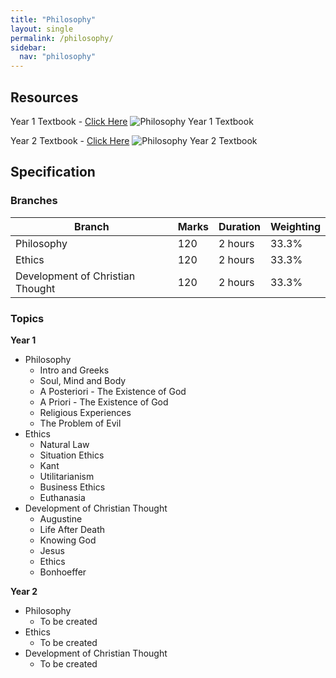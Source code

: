 ```yaml
---
title: "Philosophy"
layout: single
permalink: /philosophy/
sidebar:
  nav: "philosophy"
---
```


## Resources
Year 1 Textbook - [Click Here](https://www.hachettelearning.com/religious-studies-and-philosophy/ocr-religious-studies-a-level-year-1-and-as)
![Philosophy Year 1 Textbook](/images/philosophyYear1.png "Philosophy Year 1 Textbook")

Year 2 Textbook - [Click Here](https://www.hachettelearning.com/religious-studies-and-philosophy/ocr-religious-studies-a-level-year-2)
![Philosophy Year 2 Textbook](/images/philosophyYear2.png "Philosophy Year 2 Textbook")

## Specification

### Branches

| Branch | Marks | Duration | Weighting |
|--------|-------|----------|-----------|
| Philosophy | 120 | 2 hours | 33.3% |
| Ethics | 120 | 2 hours | 33.3% |
| Development of Christian Thought | 120 | 2 hours | 33.3% |

### Topics
**Year 1**
* Philosophy
    * Intro and Greeks
    * Soul, Mind and Body
    * A Posteriori - The Existence of God
    * A Priori - The Existence of God
    * Religious Experiences
    * The Problem of Evil
* Ethics
    * Natural Law
    * Situation Ethics
    * Kant
    * Utilitarianism
    * Business Ethics
    * Euthanasia
* Development of Christian Thought
    * Augustine
    * Life After Death
    * Knowing God
    * Jesus
    * Ethics
    * Bonhoeffer

**Year 2**
* Philosophy
    * To be created
* Ethics
    * To be created
* Development of Christian Thought
    * To be created
